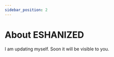 ```yaml
---
sidebar_position: 2
---
```


# About ESHANIZED
I am updating myself. Soon it will be visible to you.